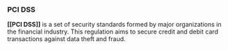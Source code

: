 ### **PCI DSS**

**[[PCI DSS]]** is a set of security standards formed by major organizations in the financial industry. This regulation aims to secure credit and debit card transactions against data theft and fraud.